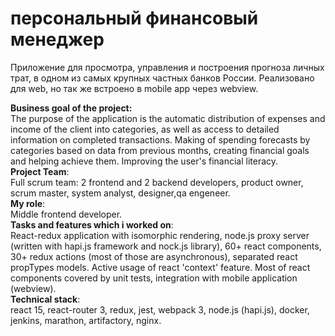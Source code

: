 # персональный финансовый менеджер

Приложение для просмотра, управления и построения прогноза личных трат, в одном из самых крупных частных банков России.
Реализовано для web, но так же встроено в mobile app через webview.

**Business goal of the project:**  
The purpose of the application is the automatic distribution of expenses and income of the client into categories, as well as access to detailed information on completed transactions. Making of spending forecasts by categories based on data from previous months, creating financial goals and helping achieve them. Improving the user's financial literacy.  
**Project Team**:  
Full scrum team: 2 frontend and 2 backend developers, product owner, scrum master, system analyst, designer,qa engeneer.  
**My role**:  
Middle frontend developer.  
**Tasks and features which i worked on**:  
React-redux application with isomorphic rendering, node.js proxy server (written with hapi.js framework and nock.js library), 60+ react components, 30+ redux actions (most of those are asynchronous), separated react propTypes models. Active usage of react 'context' feature. Most of react components covered by unit tests, integration with mobile application (webview).  
**Technical stack**:  
react 15, react-router 3, redux, jest, webpack 3, node.js (hapi.js), docker, jenkins, marathon, artifactory, nginx.
